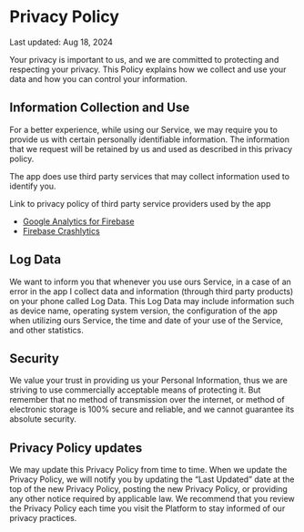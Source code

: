 # Privacy Policy
Last updated: Aug 18, 2024

Your privacy is important to us, and we are committed to protecting and respecting your privacy. This Policy explains how we collect and use your data and how you can control your information.

## Information Collection and Use

For a better experience, while using our Service, we may require you to provide us with certain personally identifiable information. The information that we request will be retained by us and used as described in this privacy policy.

The app does use third party services that may collect information used to identify you.

Link to privacy policy of third party service providers used by the app
* [Google Analytics for Firebase](https://firebase.google.com/policies/analytics)
* [Firebase Crashlytics](https://firebase.google.com/support/privacy?hl=zh-cn)

## Log Data
We want to inform you that whenever you use ours Service, in a case of an error in the app I collect data and information (through third party products) on your phone called Log Data. This Log Data may include information such as device name, operating system version, the configuration of the app when utilizing ours Service, the time and date of your use of the Service, and other statistics.

## Security
We value your trust in providing us your Personal Information, thus we are striving to use commercially acceptable means of protecting it. But remember that no method of transmission over the internet, or method of electronic storage is 100% secure and reliable, and we cannot guarantee its absolute security.

## Privacy Policy updates
We may update this Privacy Policy from time to time. When we update the Privacy Policy, we will notify you by updating the “Last Updated” date at the top of the new Privacy Policy, posting the new Privacy Policy, or providing any other notice required by applicable law. We recommend that you review the Privacy Policy each time you visit the Platform to stay informed of our privacy practices.
